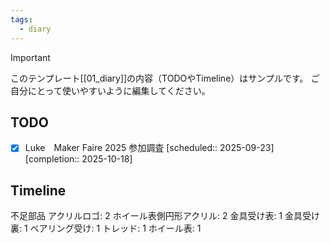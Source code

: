 ```yaml
---
tags:
  - diary
---
```

> [!IMPORTANT]
> このテンプレート[[01_diary]]の内容（TODOやTimeline）はサンプルです。
> ご自分にとって使いやすいように編集してください。

## TODO

- [x] Luke　Maker Faire 2025 参加調査   [scheduled:: 2025-09-23]  [completion:: 2025-10-18]

## Timeline
不足部品
アクリルロゴ: 2
ホイール表側円形アクリル: 2
金具受け表: 1
金具受け裏: 1
ベアリング受け: 1
トレッド: 1
ホイール表: 1
